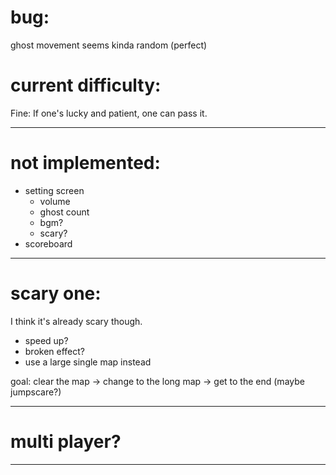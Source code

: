 # bug:

ghost movement seems kinda random (perfect)

# current difficulty:

Fine:
    If one's lucky and patient, one can pass it.

---

# not implemented:

- setting screen
    - volume
    - ghost count
    - bgm?
    - scary?
- scoreboard

---

# scary one:

I think it's already scary though.
- speed up?
- broken effect?
- use a large single map instead

goal:
 clear the map ->
 change to the long map ->
 get to the end (maybe jumpscare?)

---

# multi player?

---
